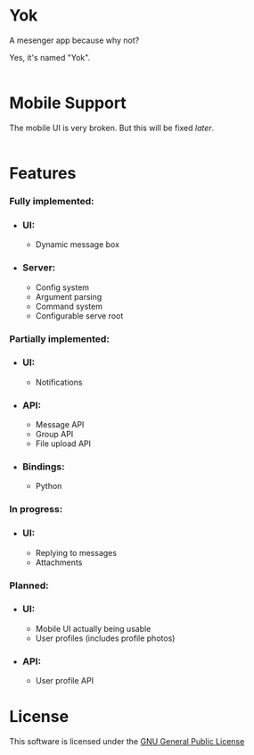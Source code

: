 # **Yok**

A mesenger app because why not?

Yes, it's named "Yok".
<br>
<br>

# **Mobile Support**

The mobile UI is very broken. But this will be fixed *later*.
<br>
<br>

# **Features**

### Fully implemented:

* ### UI:
    - Dynamic message box

* ### Server:
    - Config system
    - Argument parsing
    - Command system
    - Configurable serve root

### Partially implemented:

* ### UI:

    - Notifications

* ### API:

    - Message API
    - Group API
    - File upload API

* ### Bindings:

    - Python

### In progress:

* ### UI:
    - Replying to messages
    - Attachments

### Planned:

* ### UI:

    - Mobile UI actually being usable
    - User profiles (includes profile photos)

* ### API:

    - User profile API

# **License**

This software is licensed under the [GNU General Public License](https://www.gnu.org/licenses/gpl-3.0.txt)